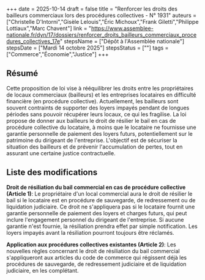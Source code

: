 +++
date = 2025-10-14
draft = false
title = "Renforcer les droits des bailleurs commerciaux lors des procédures collectives - N° 1931"
auteurs = ["Christelle D'Intorni","Gisèle Lelouis","Éric Michoux","Frank Giletti","Philippe Lottiaux","Marc Chavent"]
link = "https://www.assemblee-nationale.fr/dyn/17/dossiers/renforcer_droits_bailleurs_commerciaux_procedures_collectives_17e"
stepsName = ["Dépôt à l'Assemblée nationale"]
stepsDate = ["Mardi 14 octobre 2025"]
stepsStatus = [""]
tags = ["Commerce","Économie","Justice"]
+++

## Résumé

Cette proposition de loi vise à rééquilibrer les droits entre les propriétaires de locaux commerciaux (bailleurs) et les entreprises locataires en difficulté financière (en procédure collective). Actuellement, les bailleurs sont souvent contraints de supporter des loyers impayés pendant de longues périodes sans pouvoir récupérer leurs locaux, ce qui les fragilise. La loi propose de donner aux bailleurs le droit de résilier le bail en cas de procédure collective du locataire, à moins que le locataire ne fournisse une garantie personnelle de paiement des loyers futurs, potentiellement sur le patrimoine du dirigeant de l'entreprise. L'objectif est de sécuriser la situation des bailleurs et de prévenir l'accumulation de pertes, tout en assurant une certaine justice contractuelle.

## Liste des modifications

**Droit de résiliation du bail commercial en cas de procédure collective (Article 1)**: Le propriétaire d'un local commercial aura le droit de résilier le bail si le locataire est en procédure de sauvegarde, de redressement ou de liquidation judiciaire. Ce droit ne s'appliquera pas si le locataire fournit une garantie personnelle de paiement des loyers et charges futurs, qui peut inclure l'engagement personnel du dirigeant de l'entreprise. Si aucune garantie n'est fournie, la résiliation prendra effet par simple notification. Les loyers impayés avant la résiliation pourront toujours être réclamés.

**Application aux procédures collectives existantes (Article 2)**: Les nouvelles règles concernant le droit de résiliation du bail commercial s'appliqueront aux articles du code de commerce qui régissent déjà les procédures de sauvegarde, de redressement judiciaire et de liquidation judiciaire, en les complétant.
